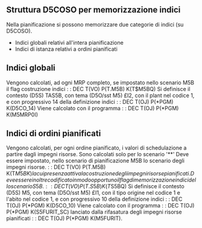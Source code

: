 ## Struttura D5COSO per memorizzazione indici

Nella pianificazione si possono memorizzare due categorie di indici (su D5COSO).
- Indici globali relativi all'intera pianificazione
- Indici di istanza relativi a ordini pianificati

## Indici globali
Vengono calcolati, ad ogni MRP completo, se impostato nello scenario M5B il flag costruzione indici
 :  : DEC T(VO) P(T.M5B) K(T$M5BQ)
Si definisce il contesto (D5S) TAS5B, con tema (D5O/sst M5) £I2, con il plant nel codice 1, e con progressivo 14 della definizione indici
 :  : DEC T(OJ) P(\*PGM) K(D5CO_14)
Viene calcolato con il programma
 :  : DEC T(OJ) P(\*PGM) K(M5MRP0I)

## Indici di ordini pianificati
Vengono calcolati, per ogni ordine pianificato, i valori di schedulazione a partire dagli impegni risorse.
Sono calcolati solo per lo scenario '\*\*'
Deve essere impostato, nello scenario di pianificazione M5B lo scenario degli impegni risorse.
 :  : DEC T(VO) P(T.M5B) K(T$M5BK)
la cui presenza attiva la costruzione degli impegni risorse pianificati.
Deve essere inoltre codificato in modo opportuno il flag di memorizzazione indici dello scenario S5B.
 :  : DEC T(VO) P(T.S5B) K(T$S5BQ)
Si definisce il contesto (D5S) M5, con tema (D5O/sst M5) £I1, con il tipo origine nel codice 1 e l'abito nel codice 1, e con progressivo 10 della definizione indici
 :  : DEC T(OJ) P(\*PGM) K(D5CO_10)
Viene calcolato con il programma
 :  : DEC T(OJ) P(\*PGM) K(S5FURIT_SC)
lanciato dalla rifasatura degli impegni risorse pianificati
 :  : DEC T(OJ) P(\*PGM) K(M5FURIT).




